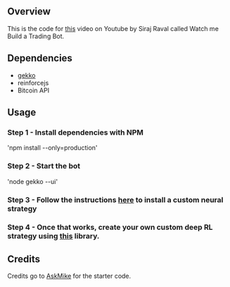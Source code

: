 
## Overview 

This is the code for [this](https://youtu.be/myydDX-us4o) video on Youtube by Siraj Raval called Watch me Build a Trading Bot. 

## Dependencies

* [gekko](https://github.com/askmike/gekko)
* reinforcejs
* Bitcoin API

## Usage

### Step 1 - Install dependencies with NPM

'npm install --only=production'

### Step 2 - Start the bot 

'node gekko --ui'

### Step 3 - Follow the instructions [here](https://github.com/SirTificate/gekko-neuralnet) to install a custom neural strategy

### Step 4 - Once that works, create your own custom deep RL strategy using [this](https://github.com/karpathy/reinforcejs) library.


## Credits

Credits go to [AskMike](https://github.com/askmike/gekko) for the starter code.


